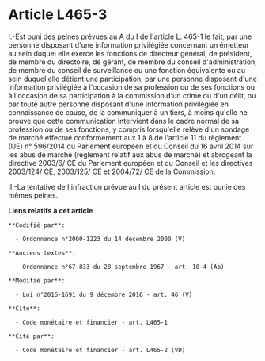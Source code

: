 # Article L465-3

I.-Est puni des peines prévues au A du I de l'article L. 465-1 le fait, par une personne disposant d'une information
privilégiée concernant un émetteur au sein duquel elle exerce les fonctions de directeur général, de président, de membre du
directoire, de gérant, de membre du conseil d'administration, de membre du conseil de surveillance ou une fonction
équivalente ou au sein duquel elle détient une participation, par une personne disposant d'une information privilégiée à
l'occasion de sa profession ou de ses fonctions ou à l'occasion de sa participation à la commission d'un crime ou d'un délit,
ou par toute autre personne disposant d'une information privilégiée en connaissance de cause, de la communiquer à un tiers, à
moins qu'elle ne prouve que cette communication intervient dans le cadre normal de sa profession ou de ses fonctions, y
compris lorsqu'elle relève d'un sondage de marché effectué conformément aux 1 à 8 de l'article 11 du règlement (UE) n°
596/2014 du Parlement européen et du Conseil du 16 avril 2014 sur les abus de marché (règlement relatif aux abus de marché)
et abrogeant la directive 2003/6/ CE du Parlement européen et du Conseil et les directives 2003/124/ CE, 2003/125/ CE et
2004/72/ CE de la Commission. 

II.-La tentative de l'infraction prévue au I du présent article est punie des mêmes peines.

**Liens relatifs à cet article**

	**Codifié par**:

	  - Ordonnance n°2000-1223 du 14 décembre 2000 (V)

	**Anciens textes**:

	  - Ordonnance n°67-833 du 28 septembre 1967 - art. 10-4 (Ab)

	**Modifié par**:

	  - Loi n°2016-1691 du 9 décembre 2016 - art. 46 (V)

	**Cite**:

	  - Code monétaire et financier - art. L465-1

	**Cité par**:

	  - Code monétaire et financier - art. L465-2 (VD)
